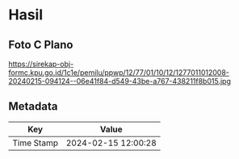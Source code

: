 # Hasil

## Foto C Plano

https://sirekap-obj-formc.kpu.go.id/1c1e/pemilu/ppwp/12/77/01/10/12/1277011012008-20240215-094124--06e41f84-d549-43be-a767-438211f8b015.jpg


## Metadata

| Key        | Value               |
| ---------- | ------------------- |
| Time Stamp | 2024-02-15 12:00:28 |



